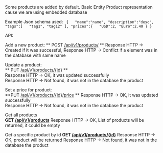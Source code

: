 Some products are added by default.
Basic Entity Product representation cause we are using embedded database
 
Example Json schema used:
` {  
     "name":"name",
     "description":"desc",
     "tags":[  
         "tag1",
         "tag12"
     ],
     "prices":{  
         "USD":2,
         "Euro":2.40
     }
 }`
          
          
API:

Add a new product:
   ** POST [/api/v1/products/]() **
   Response HTTP -> Created if it was successful,
   Response HTTP -> Conflict if a element was in the database with same name
   
 
Update a product:            
   ** PUT [/api/v1/products/{id}]() **    
   Response HTTP -> OK, it was updated successfully             
   Response HTTP -> Not found, it was not in the database the product 
            
               
Set a price for product:       
   **PUT [/api/v1/products/{id}/price]() **
   Response HTTP -> OK, it was updated successfully             
   Response HTTP -> Not found, it was not in the database the product 

Get all products             
   **GET [/api/v1/products]()**
   Response HTTP -> OK, List of products will be returned,
    it could be empty

Get a specific product by id
   **GET [/api/v1/products/{id}]()**
   Response HTTP -> OK, product will be returned
   Response HTTP -> Not found, it was not in the database the product 
   